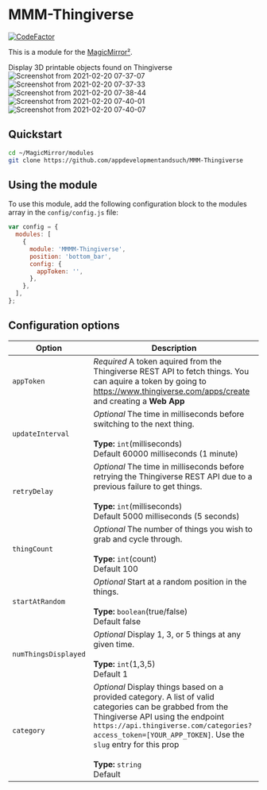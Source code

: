 # MMM-Thingiverse

[![CodeFactor](https://www.codefactor.io/repository/github/appdevelopmentandsuch/mmm-thingiverse/badge/main)](https://www.codefactor.io/repository/github/appdevelopmentandsuch/mmm-thingiverse/overview/main)

This is a module for the [MagicMirror²](https://github.com/MichMich/MagicMirror/).

Display 3D printable objects found on Thingiverse
![Screenshot from 2021-02-20 07-37-07](https://user-images.githubusercontent.com/22528729/108597418-89b64800-734e-11eb-90c5-a78c7f01bd71.png)
![Screenshot from 2021-02-20 07-37-33](https://user-images.githubusercontent.com/22528729/108597419-8a4ede80-734e-11eb-8643-2063ada05341.png)
![Screenshot from 2021-02-20 07-38-44](https://user-images.githubusercontent.com/22528729/108597457-c41fe500-734e-11eb-8f7f-ff8b95c21a26.png)
![Screenshot from 2021-02-20 07-40-01](https://user-images.githubusercontent.com/22528729/108597474-ddc12c80-734e-11eb-92ec-2fbdcc4ba0ab.png)
![Screenshot from 2021-02-20 07-40-07](https://user-images.githubusercontent.com/22528729/108597475-de59c300-734e-11eb-82c3-f52ef78004f5.png)

## Quickstart

```bash
cd ~/MagicMirror/modules
git clone https://github.com/appdevelopmentandsuch/MMM-Thingiverse
```

## Using the module

To use this module, add the following configuration block to the modules array in the `config/config.js` file:

```js
var config = {
  modules: [
    {
      module: 'MMMM-Thingiverse',
      position: 'bottom_bar',
      config: {
        appToken: '',
      },
    },
  ],
};
```

## Configuration options

| Option               | Description                                                                                                                                                                                                                                                                                     |
| -------------------- | ----------------------------------------------------------------------------------------------------------------------------------------------------------------------------------------------------------------------------------------------------------------------------------------------- |
| `appToken`           | _Required_ A token aquired from the Thingiverse REST API to fetch things. You can aquire a token by going to https://www.thingiverse.com/apps/create and creating a **Web App**                                                                                                                 |
| `updateInterval`     | _Optional_ The time in milliseconds before switching to the next thing. <br><br>**Type:** `int`(milliseconds) <br>Default 60000 milliseconds (1 minute)                                                                                                                                         |
| `retryDelay`         | _Optional_ The time in milliseconds before retrying the Thingiverse REST API due to a previous failure to get things. <br><br>**Type:** `int`(milliseconds) <br>Default 5000 milliseconds (5 seconds)                                                                                           |
| `thingCount`         | _Optional_ The number of things you wish to grab and cycle through. <br><br>**Type:** `int`(count) <br>Default 100                                                                                                                                                                              |
| `startAtRandom`      | _Optional_ Start at a random position in the things. <br><br>**Type:** `boolean`(true/false) <br>Default false                                                                                                                                                                                  |
| `numThingsDisplayed` | _Optional_ Display 1, 3, or 5 things at any given time. <br><br>**Type:** `int`(1,3,5) <br>Default 1                                                                                                                                                                                            |
| `category`           | _Optional_ Display things based on a provided category. A list of valid categories can be grabbed from the Thingiverse API using the endpoint `https://api.thingiverse.com/categories?access_token=[YOUR_APP_TOKEN]`. Use the `slug` entry for this prop <br><br>**Type:** `string` <br>Default |
